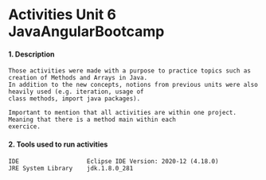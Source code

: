 # Activities Unit 6 JavaAngularBootcamp

#### 1. Description
```
Those activities were made with a purpose to practice topics such as creation of Methods and Arrays in Java.
In addition to the new concepts, notions from previous units were also heavily used (e.g. iteration, usage of 
class methods, import java packages).

Important to mention that all activities are within one project. Meaning that there is a method main within each
exercice. 
```
#### 2. Tools used to run activities
```
IDE                   Eclipse IDE Version: 2020-12 (4.18.0)
JRE System Library    jdk.1.8.0_281           
```

